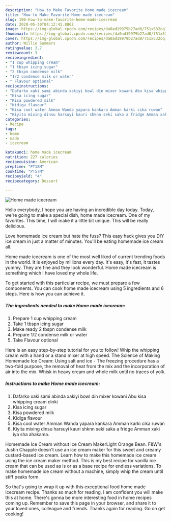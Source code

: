 ```yaml
---
description: "How to Make Favorite Home made icecream"
title: "How to Make Favorite Home made icecream"
slug: 190-how-to-make-favorite-home-made-icecream
date: 2020-05-30T04:12:41.886Z
image: https://img-global.cpcdn.com/recipes/da0ad19979b27ad8/751x532cq70/home-made-icecream-recipe-main-photo.jpg
thumbnail: https://img-global.cpcdn.com/recipes/da0ad19979b27ad8/751x532cq70/home-made-icecream-recipe-main-photo.jpg
cover: https://img-global.cpcdn.com/recipes/da0ad19979b27ad8/751x532cq70/home-made-icecream-recipe-main-photo.jpg
author: Willie Summers
ratingvalue: 3.7
reviewcount: 3
recipeingredient:
- "1 cup whipping cream"
- "1 tbspn icing sugar"
- "2 tbspn condense milk"
- "1/2 condense milk or water"
- " Flavour optional"
recipeinstructions:
- "Dafarko xaki sami abinda xakiyi bowl din mixer kowani Abu kisa whipping cream dinki"
- "Kisa icing sugar"
- "Kisa powdered milk"
- "Kidiga flavour"
- "Kisa cool water Amman Wanda yapara kankara Amman karki cika ruwan"
- "Kiyita mixing dinsu harsuyi kauri shknn seki saka a fridge Amman xaki iya sha ahakama."
categories:
- Recipe
tags:
- home
- made
- icecream

katakunci: home made icecream 
nutrition: 227 calories
recipecuisine: American
preptime: "PT18M"
cooktime: "PT57M"
recipeyield: "4"
recipecategory: Dessert

---
```



![Home made icecream](https://img-global.cpcdn.com/recipes/da0ad19979b27ad8/751x532cq70/home-made-icecream-recipe-main-photo.jpg)

Hello everybody, I hope you are having an incredible day today. Today, we're going to make a special dish, home made icecream. One of my favorites. This time, I will make it a little bit unique. This will be really delicious.

Love homemade ice cream but hate the fuss? This easy hack gives you DIY ice cream in just a matter of minutes. You&#39;ll be eating homemade ice cream all.

Home made icecream is one of the most well liked of current trending foods in the world. It is enjoyed by millions every day. It's easy, it's fast, it tastes yummy. They are fine and they look wonderful. Home made icecream is something which I have loved my whole life.


To get started with this particular recipe, we must prepare a few components. You can cook home made icecream using 5 ingredients and 6 steps. Here is how you can achieve it.

<!--inarticleads1-->

##### The ingredients needed to make Home made icecream:

1. Prepare 1 cup whipping cream
1. Take 1 tbspn icing sugar
1. Make ready 2 tbspn condense milk
1. Prepare 1/2 condense milk or water
1. Take  Flavour optional


Here is an easy step-by-step tutorial for you to follow! Whip the whipping cream with a hand or a stand mixer at high speed. The Science of Making Homemade Ice Cream: Using salt and ice - The freezing procedure has a two-fold purpose, the removal of heat from the mix and the incorporation of air into the mix. Whisk in heavy cream and whole milk until no traces of yolk. 

<!--inarticleads2-->

##### Instructions to make Home made icecream:

1. Dafarko xaki sami abinda xakiyi bowl din mixer kowani Abu kisa whipping cream dinki
1. Kisa icing sugar
1. Kisa powdered milk
1. Kidiga flavour
1. Kisa cool water Amman Wanda yapara kankara Amman karki cika ruwan
1. Kiyita mixing dinsu harsuyi kauri shknn seki saka a fridge Amman xaki iya sha ahakama.


Homemade Ice Cream without Ice Cream MakerLight Orange Bean. F&amp;W&#39;s Justin Chapple doesn&#39;t use an ice cream maker for this sweet and creamy custard-based ice cream. Learn how to make this homemade ice cream using the ice cream maker method. This is my best recipe for vanilla ice cream that can be used as is or as a base recipe for endless variations. To make homemade ice cream without a machine, simply whip the cream until stiff peaks form. 

So that's going to wrap it up with this exceptional food home made icecream recipe. Thanks so much for reading. I am confident you will make this at home. There's gonna be more interesting food in home recipes coming up. Remember to save this page in your browser, and share it to your loved ones, colleague and friends. Thanks again for reading. Go on get cooking!
